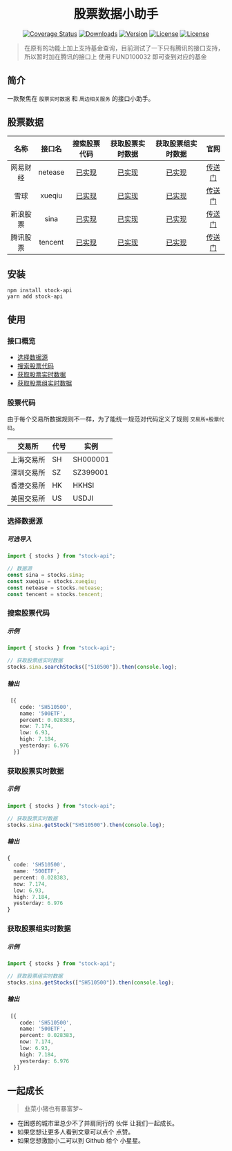 <h1 align="center">股票数据小助手</h1>

<p align="center">
  <a href="https://codecov.io/github/jiucaixiaozhu/stock-api?branch=master"><img src="https://img.shields.io/codecov/c/github/jiucaixiaozhu/stock-api/master.svg?sanitize=true" alt="Coverage Status"></a>
  <a href="https://npmcharts.com/compare/stock-api?minimal=true"><img src="https://img.shields.io/npm/dm/stock-api.svg?sanitize=true" alt="Downloads"></a>
  <a href="https://www.npmjs.com/package/stock-api"><img src="https://img.shields.io/npm/v/stock-api.svg?sanitize=true" alt="Version"></a>
  <a href="https://www.npmjs.com/package/stock-api"><img src="https://img.shields.io/npm/l/stock-api.svg?sanitize=true" alt="License"></a>
  <a href="https://www.npmjs.com/package/stock-api"><img src="https://img.shields.io/badge/language-typescript-blue" alt="License"></a>
</p>

> 在原有的功能上加上支持基金查询，目前测试了一下只有腾讯的接口支持，所以暂时加在腾讯的接口上
> 使用 FUND100032 即可查到对应的基金


## 简介

一款聚焦在 `股票实时数据` 和 `周边相关服务` 的接口小助手。

## 股票数据

| 名称 | 接口名 | 搜索股票代码 | 获取股票实时数据 | 获取股票组实时数据 | 官网 |
| :---: | :---: | :---: | :---: | :---: | :---: |
| 网易财经 | netease | [已实现](#搜索股票代码) | [已实现](#获取股票实时数据) | [已实现](#获取股票组实时数据) | [传送门](https://money.163.com/) |
| 雪球 | xueqiu |  [已实现](#搜索股票代码) | [已实现](#获取股票实时数据) | [已实现](#获取股票组实时数据) | [传送门](https://xueqiu.com/) |
| 新浪股票 | sina | [已实现](#搜索股票代码)  | [已实现](#获取股票实时数据) | [已实现](#获取股票组实时数据) | [传送门](https://finance.sina.com.cn/) |
| 腾讯股票 | tencent | [已实现](#搜索股票代码) | [已实现](#获取股票实时数据) | [已实现](#获取股票组实时数据) | [传送门](http://gu.qq.com/) |

## 安装

```shell
npm install stock-api
yarn add stock-api
```

## 使用

### 接口概览

* [选择数据源](#选择数据源)
* [搜索股票代码](#搜索股票代码)
* [获取股票实时数据](#获取股票实时数据)
* [获取股票组实时数据](#获取股票组实时数据)

### 股票代码

由于每个交易所数据规则不一样，为了能统一规范对代码定义了规则 `交易所+股票代码`。

| 交易所 | 代号 | 实例 |
| --- | --- | --- |
| 上海交易所 | SH | SH000001 |
| 深圳交易所  | SZ | SZ399001 |
| 香港交易所 | HK | HKHSI |
| 美国交易所  | US | USDJI |


### 选择数据源

##### 可选导入

```typescript
import { stocks } from "stock-api";

// 数据源
const sina = stocks.sina;
const xueqiu = stocks.xueqiu;
const netease = stocks.netease;
const tencent = stocks.tencent;
```

### 搜索股票代码

##### 示例

```typescript
import { stocks } from "stock-api";

// 获取股票组实时数据
stocks.sina.searchStocks(["510500"]).then(console.log);
```

##### 输出

```typescript
 [{
    code: 'SH510500',
    name: '500ETF',
    percent: 0.028383,
    now: 7.174,
    low: 6.93,
    high: 7.184,
    yesterday: 6.976
  }]
```

### 获取股票实时数据

##### 示例

```typescript
import { stocks } from "stock-api";

// 获取股票实时数据
stocks.sina.getStock("SH510500").then(console.log);
```

##### 输出

```typescript
{
  code: 'SH510500',
  name: '500ETF',
  percent: 0.028383,
  now: 7.174,
  low: 6.93,
  high: 7.184,
  yesterday: 6.976
}
```

### 获取股票组实时数据

##### 示例

```typescript
import { stocks } from "stock-api";

// 获取股票组实时数据
stocks.sina.getStocks(["SH510500"]).then(console.log);
```

##### 输出

```typescript
 [{
    code: 'SH510500',
    name: '500ETF',
    percent: 0.028383,
    now: 7.174,
    low: 6.93,
    high: 7.184,
    yesterday: 6.976
  }]
```



## 一起成长

> 韭菜小猪也有暴富梦~

- 在困惑的城市里总少不了并肩同行的 伙伴 让我们一起成长。
- 如果您想让更多人看到文章可以点个 点赞。
- 如果您想激励小二可以到 Github 给个 小星星。
